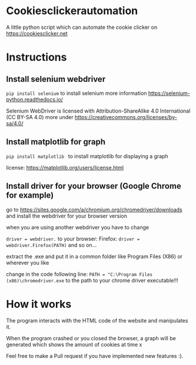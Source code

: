 # Cookiesclickerautomation
A little python script which can automate the cookie clicker on https://cookiesclicker.net

# Instructions

## Install selenium webdriver
`pip install selenium` to install selenium
more information https://selenium-python.readthedocs.io/

Selenium WebDriver is licensed with Attribution-ShareAlike 4.0 International (CC BY-SA 4.0) more under https://creativecommons.org/licenses/by-sa/4.0/

## Install matplotlib for graph 
`pip install matplotlib ` to install matplotlib for displaying a graph

license: https://matplotlib.org/users/license.html

## Install driver for your browser (Google Chrome for example)

go to https://sites.google.com/a/chromium.org/chromedriver/downloads and install the webdriver for your browser version

when you are using another webdriver you have to change

`driver = webdriver.` to your browser:
Firefox: `driver = webdriver.Firefox(PATH)`
and so on...

extract the .exe and put it in a common folder like Program Files (X86) or wherever you like

change in the code following line:
`PATH = "C:\Program Files (x86)\chromedriver.exe`
to the path to your chrome driver executable!!!

# How it works

The program interacts with the HTML code of the website and manipulates it. 

When the program crashed or you closed the browser, a graph will be generated which shows the amount of cookies at time x

Feel free to make a Pull request if you have implemented new features :).
